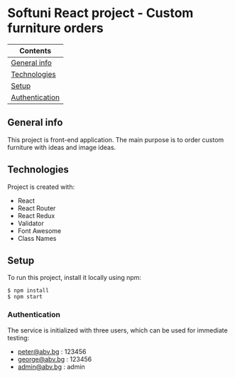 # Softuni React project - Custom furniture orders

| Contents
|---
| [General info](#general-info)
| [Technologies](#technologies)
| [Setup](#setup)
| [Authentication](#authentication)

## General info
This project is front-end application. The main purpose is to order custom furniture with ideas and image ideas.

## Technologies
Project is created with:
* React
* React Router
* React Redux
* Validator 
* Font Awesome
* Class Names

## Setup
To run this project, install it locally using npm:

```
$ npm install
$ npm start
```

### Authentication

The service is initialized with three users, which can be used for immediate testing:
* peter@abv.bg : 123456
* george@abv.bg : 123456
* admin@abv.bg : admin
